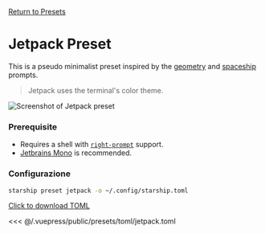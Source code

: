 [Return to Presets](./README.md#jetpack)

# Jetpack Preset

This is a pseudo minimalist preset inspired by the [geometry](https://github.com/geometry-zsh/geometry) and [spaceship](https://github.com/spaceship-prompt/spaceship-prompt) prompts.

> Jetpack uses the terminal's color theme.

![Screenshot of Jetpack preset](/presets/img/jetpack.png)

### Prerequisite

- Requires a shell with [`right-prompt`](https://starship.rs/advanced-config/#enable-right-prompt) support.
- [Jetbrains Mono](https://www.jetbrains.com/lp/mono/) is recommended.

### Configurazione

```sh
starship preset jetpack -o ~/.config/starship.toml
```

[Click to download TOML](/presets/toml/jetpack.toml)

<<< @/.vuepress/public/presets/toml/jetpack.toml
